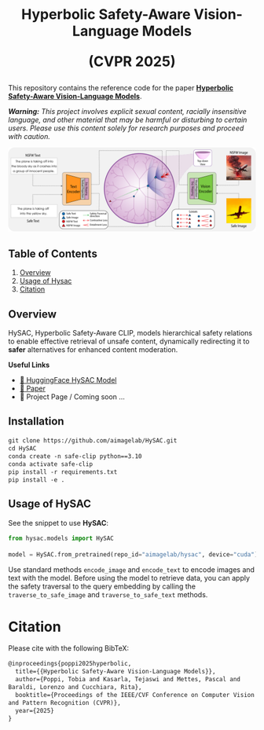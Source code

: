 <div align="center">
  <h1>Hyperbolic Safety-Aware Vision-Language Models

  (CVPR 2025)
  </h1>  
</div>

This repository contains the reference code for the paper [**Hyperbolic Safety-Aware Vision-Language Models**](https://arxiv.org/abs/2503.12127).

***Warning:** This project involves explicit sexual content, racially insensitive language, and other material that may be harmful or disturbing to certain users. Please use this content solely for research purposes and proceed with caution.*

<p align="center">
  <img src="imgs/hysac-method.png" alt="HySAC" width="820" />
</p> 

## Table of Contents

1. [Overview](#overview)
2. [Usage of Hysac](#usage-of-hysac)
3. [Citation](#citation)

## Overview
HySAC, Hyperbolic Safety-Aware CLIP, models hierarchical safety relations to enable effective retrieval of unsafe content, dynamically redirecting it to **safer** alternatives for enhanced content moderation.

**Useful Links**
- [🤗 HuggingFace HySAC Model](https://huggingface.co/aimagelab/HySAC)
- [📄 Paper](https://arxiv.org/abs/2503.12127)
- 🎯 Project Page / Coming soon ...

## Installation
```
git clone https://github.com/aimagelab/HySAC.git
cd HySAC
conda create -n safe-clip python==3.10
conda activate safe-clip
pip install -r requirements.txt
pip install -e .
```

## Usage of HySAC
See the snippet to use **HySAC**:

```python
from hysac.models import HySAC

model = HySAC.from_pretrained(repo_id="aimagelab/hysac", device="cuda").to("cuda")
```

Use standard methods `encode_image` and `encode_text` to encode images and text with the model.
Before using the model to retrieve data, you can apply the safety traversal to the query embedding by calling the `traverse_to_safe_image` and `traverse_to_safe_text` methods.

# Citation
Please cite with the following BibTeX:
```
@inproceedings{poppi2025hyperbolic,
  title={{Hyperbolic Safety-Aware Vision-Language Models}},
  author={Poppi, Tobia and Kasarla, Tejaswi and Mettes, Pascal and Baraldi, Lorenzo and Cucchiara, Rita},
  booktitle={Proceedings of the IEEE/CVF Conference on Computer Vision and Pattern Recognition (CVPR)},
  year={2025}
}
```
